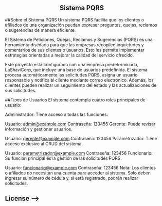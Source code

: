 <!--<p align="center"><img src="https://laravel.com/assets/img/components/logo-laravel.svg"></p>-->
<h2 align="center">Sistema PQRS</h2>

<p align="center">
<!-- <a href="https://travis-ci.org/laravel/framework"><img src="https://travis-ci.org/laravel/framework.svg" alt="Build Status"></a>
<a href="https://packagist.org/packages/laravel/framework"><img src="https://poser.pugx.org/laravel/framework/d/total.svg" alt="Total Downloads"></a>
<a href="https://packagist.org/packages/laravel/framework"><img src="https://poser.pugx.org/laravel/framework/v/stable.svg" alt="Latest Stable Version"></a>
<a href="https://packagist.org/packages/laravel/framework"><img src="https://poser.pugx.org/laravel/framework/license.svg" alt="License"></a>
</p> -->

##Sobre el Sistema PQRS
Un sistema PQRS facilita que los clientes o afiliados de una organización puedan expresar preguntas, quejas, reclamos o sugerencias de manera eficiente.

El Sistema de Peticiones, Quejas, Reclamos y Sugerencias (PQRS) es una herramienta diseñada para que las empresas recopilen inquietudes y comentarios de sus clientes o usuarios. Esto les permite implementar estrategias orientadas a mejorar la calidad del servicio ofrecido.

Este proyecto está configurado con una empresa predeterminada, LaShaviCorp, que incluye una base de usuarios predefinida. El sistema procesa automáticamente las solicitudes PQRS, asigna un usuario responsable y notifica al cliente mediante correo electrónico. Además, los clientes pueden realizar un seguimiento del estado y las actualizaciones de sus solicitudes.

##Tipos de Usuarios
El sistema contempla cuatro roles principales de usuario:

Administrador: Tiene acceso a todas las funciones.

Usuario: admin@example.com
Contraseña: 123456
Gerente: Puede revisar información y gestionar usuarios.

Usuario: gerente@example.com
Contraseña: 123456
Parametrizador: Tiene acceso exclusivo al CRUD del sistema.

Usuario: parametrizador@example.com
Contraseña: 123456
Funcionario: Su función principal es la gestión de las solicitudes PQRS.

Usuario: funcionario@example.com
Contraseña: 123456
Nota: Los clientes o afiliados no necesitan una cuenta para acceder al sistema. Solo deben ingresar su número de cédula y, si está registrado, podrán realizar solicitudes.

## License -->
